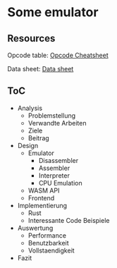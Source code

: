 # Some emulator

## Resources

Opcode table:
[Opcode Cheatsheet](https://tobiasvl.github.io/optable/intel-8080/classic)

Data sheet:
[Data sheet](https://altairclone.com/downloads/manuals/8080%20Data%20Sheet.pdf)

## ToC

* Analysis
  * Problemstellung
  * Verwandte Arbeiten
  * Ziele
  * Beitrag
* Design
  * Emulator
    * Disassembler
    * Assembler
    * Interpreter
    * CPU Emulation
  * WASM API
  * Frontend
* Implementierung
  * Rust
  * Interessante Code Beispiele
* Auswertung
  * Performance
  * Benutzbarkeit
  * Vollstaendigkeit
* Fazit
